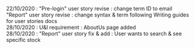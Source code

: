 22/10/2020 : "Pre-login" user story revise : change term ID to email <br/>
             "Report" user story revise : change syntax & term following Writing guides for user stories docs <br/>
28/10/2020 : U&I requirement : AboutUs page added <br/>
28/10/2020 : "Report" user story fix & add : User wants to search & see specific stock <br/>
